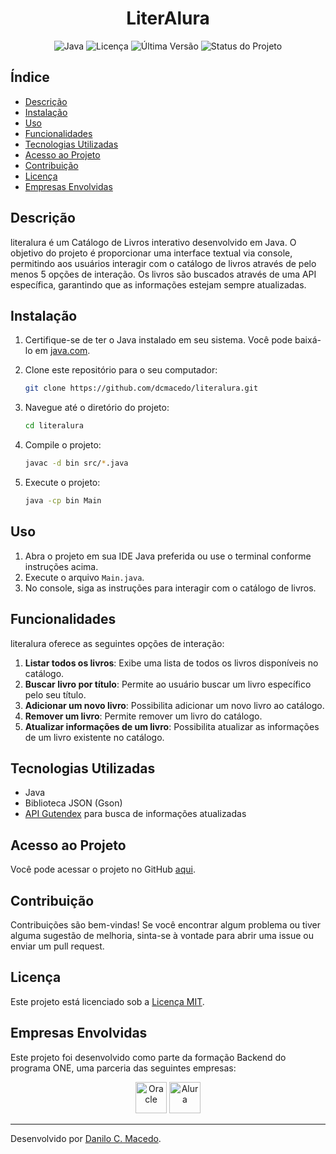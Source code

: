 <h1 align="center">LiterAlura</h1>

<p align="center">
  <img alt="Java" src="https://img.shields.io/badge/Java-8+-blue.svg">
  <img alt="Licença" src="https://img.shields.io/github/license/dcmacedo/literalura">
  <img alt="Última Versão" src="https://img.shields.io/github/release-date/dcmacedo/literalura">
  <img alt="Status do Projeto" src="https://img.shields.io/badge/status-Em Desenvolvimento-yellow">
</p>

## Índice

- [Descrição](#descrição)
- [Instalação](#instalação)
- [Uso](#uso)
- [Funcionalidades](#funcionalidades)
- [Tecnologias Utilizadas](#tecnologias-utilizadas)
- [Acesso ao Projeto](#acesso-ao-projeto)
- [Contribuição](#contribuição)
- [Licença](#licença)
- [Empresas Envolvidas](#empresas-envolvidas)

## Descrição

literalura é um Catálogo de Livros interativo desenvolvido em Java. O objetivo do projeto é proporcionar uma interface textual via console, permitindo aos usuários interagir com o catálogo de livros através de pelo menos 5 opções de interação. Os livros são buscados através de uma API específica, garantindo que as informações estejam sempre atualizadas.

## Instalação

1. Certifique-se de ter o Java instalado em seu sistema. Você pode baixá-lo em [java.com](https://www.java.com/pt-BR/download/).
2. Clone este repositório para o seu computador:

    ```bash
    git clone https://github.com/dcmacedo/literalura.git
    ```

3. Navegue até o diretório do projeto:

    ```bash
    cd literalura
    ```

4. Compile o projeto:

    ```bash
    javac -d bin src/*.java
    ```

5. Execute o projeto:

    ```bash
    java -cp bin Main
    ```

## Uso

1. Abra o projeto em sua IDE Java preferida ou use o terminal conforme instruções acima.
2. Execute o arquivo `Main.java`.
3. No console, siga as instruções para interagir com o catálogo de livros.

## Funcionalidades

literalura oferece as seguintes opções de interação:

1. **Listar todos os livros**: Exibe uma lista de todos os livros disponíveis no catálogo.
2. **Buscar livro por título**: Permite ao usuário buscar um livro específico pelo seu título.
3. **Adicionar um novo livro**: Possibilita adicionar um novo livro ao catálogo.
4. **Remover um livro**: Permite remover um livro do catálogo.
5. **Atualizar informações de um livro**: Possibilita atualizar as informações de um livro existente no catálogo.

## Tecnologias Utilizadas

- Java
- Biblioteca JSON (Gson)
- [API Gutendex](https://gutendex.com/) para busca de informações atualizadas

## Acesso ao Projeto

Você pode acessar o projeto no GitHub [aqui](https://github.com/dcmacedo/literalura).

## Contribuição

Contribuições são bem-vindas! Se você encontrar algum problema ou tiver alguma sugestão de melhoria, sinta-se à vontade para abrir uma issue ou enviar um pull request.

## Licença

Este projeto está licenciado sob a [Licença MIT](LICENSE).

## Empresas Envolvidas

Este projeto foi desenvolvido como parte da formação Backend do programa ONE, uma parceria das seguintes empresas:

<p align="center">
  <img src="https://www.oracle.com/webfolder/s/delivery_production/assets/oracle-logo.svg" alt="Oracle" height="50">
  <img src="https://www.alura.com.br/assets/img/alura-logo.svg" alt="Alura" height="50">
</p>

---

Desenvolvido por [Danilo C. Macedo](https://github.com/dcmacedo).
